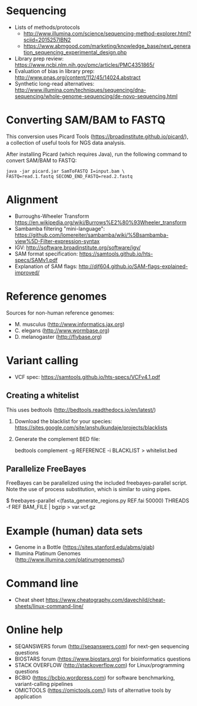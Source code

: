 # Sequencing

* Lists of methods/protocols
    * http://www.illumina.com/science/sequencing-method-explorer.html?sciid=2015257IBN2
    * https://www.abmgood.com/marketing/knowledge_base/next_generation_sequencing_experimental_design.php
* Library prep review: https://www.ncbi.nlm.nih.gov/pmc/articles/PMC4351865/
* Evaluation of bias in library prep: http://www.pnas.org/content/112/45/14024.abstract
* Synthetic long-read alternatives: http://www.illumina.com/techniques/sequencing/dna-sequencing/whole-genome-sequencing/de-novo-sequencing.html

# Converting SAM/BAM to FASTQ

This conversion uses Picard Tools (https://broadinstitute.github.io/picard/), a collection of useful tools for NGS data analysis.

After installing Picard (which requires Java), run the following command to convert SAM/BAM to FASTQ:

    java -jar picard.jar SamToFASTQ I=input.bam \
    FASTQ=read.1.fastq SECOND_END_FASTQ=read.2.fastq

# Alignment

* Burroughs-Wheeler Transform https://en.wikipedia.org/wiki/Burrows%E2%80%93Wheeler_transform
* Sambamba filtering "mini-language": https://github.com/lomereiter/sambamba/wiki/%5Bsambamba-view%5D-Filter-expression-syntax
* IGV: http://software.broadinstitute.org/software/igv/
* SAM format specification: https://samtools.github.io/hts-specs/SAMv1.pdf
* Explanation of SAM flags: http://djf604.github.io/SAM-flags-explained-improved/

# Reference genomes

Sources for non-human reference genomes:
* M. musculus (http://www.informatics.jax.org)
* C. elegans (http://www.wormbase.org)
* D. melanogaster (http://flybase.org)

# Variant calling

* VCF spec: https://samtools.github.io/hts-specs/VCFv4.1.pdf

## Creating a whitelist

This uses bedtools (http://bedtools.readthedocs.io/en/latest/)

1. Download the blacklist for your species: https://sites.google.com/site/anshulkundaje/projects/blacklists
2. Generate the complement BED file:

    bedtools complement -g REFERENCE -i BLACKLIST > whitelist.bed

## Parallelize FreeBayes

FreeBayes can be parallelized using the included freebayes-parallel script. Note the use of process substitution, which is similar to using pipes.

$ freebayes-parallel <(fasta_generate_regions.py REF.fai 50000) THREADS -f REF BAM_FILE | bgzip > var.vcf.gz

# Example (human) data sets

* Genome in a Bottle (https://sites.stanford.edu/abms/giab)
* Illumina Platinum Genomes (http://www.illumina.com/platinumgenomes/)

# Command line

* Cheat sheet https://www.cheatography.com/davechild/cheat-sheets/linux-command-line/

# Online help

* SEQANSWERS forum (http://seqanswers.com) for next-gen sequencing questions
* BIOSTARS forum (https://www.biostars.org) for bioinformatics questions
* STACK OVERFLOW (http://stackoverflow.com) for Linux/programming questions
* BCBIO (https://bcbio.wordpress.com) for software benchmarking,
variant-calling pipelines
* OMICTOOLS (https://omictools.com/) lists of alternative tools by application
